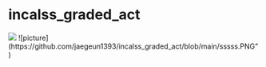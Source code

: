 # incalss_graded_act
<img src=“https://github.com/jaegeun1393/incalss_graded_act/blob/main/sssss.PNG”>
![picture](https://github.com/jaegeun1393/incalss_graded_act/blob/main/sssss.PNG”)
